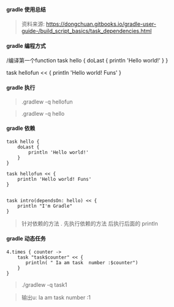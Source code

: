 
#### gradle 使用总结

> 资料来源: https://dongchuan.gitbooks.io/gradle-user-guide-/build_script_basics/task_dependencies.html



#### gradle 编程方式
/编译第一个function
task hello {
    doLast {
        println 'Hello world!'
    }
}

task hellofun << {
    println 'Hello world! Funs'
}

#### gradle 执行

> .gradlew -q hellofun

> .gradlew -q hello


#### gradle 依赖


```
task hello {
    doLast {
        println 'Hello world!'
    }
}

task hellofun << {
    println 'Hello world! Funs'
}


task intro(dependsOn: hello) << {
    println "I'm Gradle"
}
```
> 针对依赖的方法 . 先执行依赖的方法 后执行后面的 println

#### gradle 动态任务
```
4.times { counter ->
    task "task$counter" << {
       println( " Ia am task  number :$counter")
    }
}

```

> ./gradlew -q task1

> 输出u: Ia am task number :1



